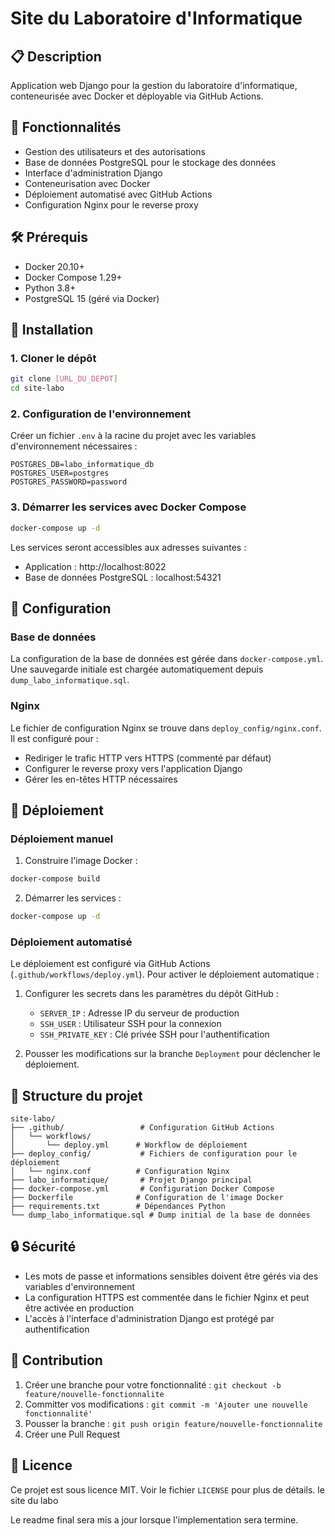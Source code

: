 # Site du Laboratoire d'Informatique

## 📋 Description
Application web Django pour la gestion du laboratoire d'informatique, conteneurisée avec Docker et déployable via GitHub Actions.

## 🚀 Fonctionnalités
- Gestion des utilisateurs et des autorisations
- Base de données PostgreSQL pour le stockage des données
- Interface d'administration Django
- Conteneurisation avec Docker
- Déploiement automatisé avec GitHub Actions
- Configuration Nginx pour le reverse proxy

## 🛠 Prérequis
- Docker 20.10+
- Docker Compose 1.29+
- Python 3.8+
- PostgreSQL 15 (géré via Docker)

## 🚀 Installation

### 1. Cloner le dépôt
```bash
git clone [URL_DU_DEPOT]
cd site-labo
```

### 2. Configuration de l'environnement
Créer un fichier `.env` à la racine du projet avec les variables d'environnement nécessaires :
```
POSTGRES_DB=labo_informatique_db
POSTGRES_USER=postgres
POSTGRES_PASSWORD=password
```

### 3. Démarrer les services avec Docker Compose
```bash
docker-compose up -d
```

Les services seront accessibles aux adresses suivantes :
- Application : http://localhost:8022
- Base de données PostgreSQL : localhost:54321

## 🔧 Configuration

### Base de données
La configuration de la base de données est gérée dans `docker-compose.yml`. Une sauvegarde initiale est chargée automatiquement depuis `dump_labo_informatique.sql`.

### Nginx
Le fichier de configuration Nginx se trouve dans `deploy_config/nginx.conf`. Il est configuré pour :
- Rediriger le trafic HTTP vers HTTPS (commenté par défaut)
- Configurer le reverse proxy vers l'application Django
- Gérer les en-têtes HTTP nécessaires

## 🚀 Déploiement

### Déploiement manuel
1. Construire l'image Docker :
```bash
docker-compose build
```

2. Démarrer les services :
```bash
docker-compose up -d
```

### Déploiement automatisé
Le déploiement est configuré via GitHub Actions (`.github/workflows/deploy.yml`). Pour activer le déploiement automatique :
1. Configurer les secrets dans les paramètres du dépôt GitHub :
   - `SERVER_IP` : Adresse IP du serveur de production
   - `SSH_USER` : Utilisateur SSH pour la connexion
   - `SSH_PRIVATE_KEY` : Clé privée SSH pour l'authentification

2. Pousser les modifications sur la branche `Deployment` pour déclencher le déploiement.

## 📂 Structure du projet
```
site-labo/
├── .github/                 # Configuration GitHub Actions
│   └── workflows/
│       └── deploy.yml      # Workflow de déploiement
├── deploy_config/           # Fichiers de configuration pour le déploiement
│   └── nginx.conf          # Configuration Nginx
├── labo_informatique/       # Projet Django principal
├── docker-compose.yml       # Configuration Docker Compose
├── Dockerfile              # Configuration de l'image Docker
├── requirements.txt        # Dépendances Python
└── dump_labo_informatique.sql # Dump initial de la base de données
```

## 🔒 Sécurité
- Les mots de passe et informations sensibles doivent être gérés via des variables d'environnement
- La configuration HTTPS est commentée dans le fichier Nginx et peut être activée en production
- L'accès à l'interface d'administration Django est protégé par authentification

## 🤝 Contribution
1. Créer une branche pour votre fonctionnalité : `git checkout -b feature/nouvelle-fonctionnalite`
2. Committer vos modifications : `git commit -m 'Ajouter une nouvelle fonctionnalité'`
3. Pousser la branche : `git push origin feature/nouvelle-fonctionnalite`
4. Créer une Pull Request

## 📝 Licence
Ce projet est sous licence MIT. Voir le fichier `LICENSE` pour plus de détails.
le site du labo

Le readme final sera mis a jour lorsque l'implementation sera termine.

